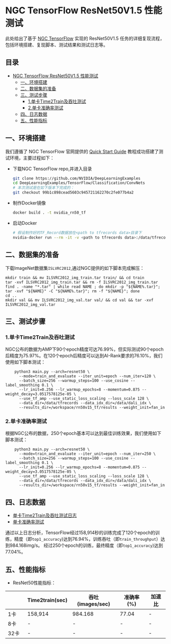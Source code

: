 # NGC TensorFlow ResNet50V1.5 性能测试

此处给出了基于 [NGC TensorFlow](https://github.com/NVIDIA/DeepLearningExamples/tree/master/TensorFlow/Classification/ConvNets/resnet50v1.5) 实现的 ResNet50V1.5 任务的详细复现流程，包括环境搭建、复现脚本、测试结果和测试日志等。

<!-- omit in toc -->
## 目录
- [NGC TensorFlow ResNet50V1.5 性能测试](#ngc-tensorflow-resnet50v15-性能测试)
  - [一、环境搭建](#一环境搭建)
  - [二、数据集的准备](#二数据集的准备)
  - [三、测试步骤](#三测试步骤)
    - [1.单卡Time2Train及吞吐测试](#1单卡time2train及吞吐测试)
    - [2.单卡准确率测试](#2单卡准确率测试)
  - [四、日志数据](#四日志数据)
  - [五、性能指标](#五性能指标)

## 一、环境搭建

我们遵循了 NGC TensorFlow 官网提供的 [Quick Start Guide](https://github.com/NVIDIA/DeepLearningExamples/tree/master/TensorFlow/Classification/ConvNets/resnet50v1.5#quick-start-guide) 教程成功搭建了测试环境，主要过程如下：

- 下载NGC TensorFlow repo,并进入目录

   ```bash
   git clone https://github.com/NVIDIA/DeepLearningExamples
   cd DeepLearningExamples/TensorFlow/Classification/ConvNets
   # 本次测试是在如下版本下完成的：
   git checkout 99b1c898cead5603c945721162270c2fe077b4a2
   ```

- 制作Docker镜像

   ```bash
   docker build . -t nvidia_rn50_tf
   ```

- 启动Docker

   ```bash
   # 假设制作好的TF_Record数据放在<path to tfrecords data>目录下
   nvidia-docker run --rm -it -v <path to tfrecords data>:/data/tfrecords --ipc=host nvidia_rn50_tf
   ```

## 二、数据集的准备

下载ImageNet数据集`ISLVRC2012`,通过NGC提供的如下脚本完成解压：
```
mkdir train && mv ILSVRC2012_img_train.tar train/ && cd train
tar -xvf ILSVRC2012_img_train.tar && rm -f ILSVRC2012_img_train.tar
find . -name "*.tar" | while read NAME ; do mkdir -p "${NAME%.tar}"; tar -xvf "${NAME}" -C "${NAME%.tar}"; rm -f "${NAME}"; done
cd ..
mkdir val && mv ILSVRC2012_img_val.tar val/ && cd val && tar -xvf ILSVRC2012_img_val.tar
```

## 三、测试步骤

### 1.单卡Time2Train及吞吐测试

NGC公布的数据为AMP下90个epoch精度可达76.99%，但实际测试90个epoch后精度为75.97%。在120个epoch后精度可以达到AI-Rank要求的76.10%，我们使用如下脚本测试：

```
    python3 main.py --arch=resnet50 \
      --mode=train_and_evaluate --iter_unit=epoch --num_iter=120 \
      --batch_size=256 --warmup_steps=100 --use_cosine --label_smoothing 0.1 \
      --lr_init=0.256 --lr_warmup_epochs=8 --momentum=0.875 --weight_decay=3.0517578125e-05 \
      --use_tf_amp --use_static_loss_scaling --loss_scale 128 \
      --data_dir=/data/tfrecords --data_idx_dir=/data/dali_idx \
      --results_dir=/workspace/rn50v15_tf/results --weight_init=fan_in
```

### 2.单卡准确率测试

根据NGC公布的数据，250个epoch基本可以达到最佳训练效果，我们使用如下脚本测试：

```
    python3 main.py --arch=resnet50 \
      --mode=train_and_evaluate --iter_unit=epoch --num_iter=250 \
      --batch_size=256 --warmup_steps=100 --use_cosine --label_smoothing 0.1 \
      --lr_init=0.256 --lr_warmup_epochs=8 --momentum=0.875 --weight_decay=3.0517578125e-05 \
      --use_tf_amp --use_static_loss_scaling --loss_scale 128 \
      --data_dir=/data/tfrecords --data_idx_dir=/data/dali_idx \
      --results_dir=/workspace/rn50v15_tf/results --weight_init=fan_in
```

## 四、日志数据
- [单卡Time2Train及吞吐测试日志](../log/GPUx1_time2train_ips.log)
- [单卡准确率测试](../log/GPUx1_accuracy.log)

通过以上日志分析，TensorFlow经过158,914秒的训练完成了120个epoch的训练，精度（即`top1_accuracy`)达到76.94%，训练吞吐（即`train_throughput`）达到984.168img/s。
经过250个epoch的训练，最终精度（即`top1_accuracy`)达到77.04%。


## 五、性能指标

- ResNet50性能指标：

|              | Time2train(sec)  | 吞吐(images/sec) | 准确率(%) | 加速比 |
|--------------|------------|------------|------------|-----------|
| 1卡          |  158,914   |   984.168  |   77.04    |     -     |
| 8卡          |     -      |      -     |     -      |     -     |
| 32卡         |     -      |      -     |     -      |     -     |